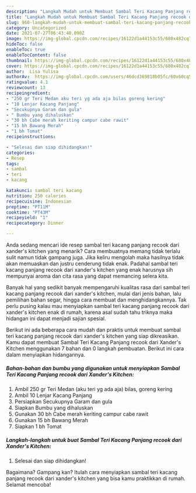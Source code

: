 ```yaml
---
description: "Langkah Mudah untuk Membuat Sambal Teri Kacang Panjang recook dari Xander&amp;#39;s Kitchen Anti Gagal"
title: "Langkah Mudah untuk Membuat Sambal Teri Kacang Panjang recook dari Xander&amp;#39;s Kitchen Anti Gagal"
slug: 960-langkah-mudah-untuk-membuat-sambal-teri-kacang-panjang-recook-dari-xander-and-39-s-kitchen-anti-gagal
category: Uncategorized
date: 2021-07-27T06:43:40.090Z
image: https://img-global.cpcdn.com/recipes/16122d1a44153c55/680x482cq70/sambal-teri-kacang-panjang-recook-dari-xanders-kitchen-foto-resep-utama.jpg
hideToc: false
enableToc: true
enableTocContent: false
thumbnail: https://img-global.cpcdn.com/recipes/16122d1a44153c55/680x482cq70/sambal-teri-kacang-panjang-recook-dari-xanders-kitchen-foto-resep-utama.jpg
cover: https://img-global.cpcdn.com/recipes/16122d1a44153c55/680x482cq70/sambal-teri-kacang-panjang-recook-dari-xanders-kitchen-foto-resep-utama.jpg
author:  Lisa Yulisa
authorAv:  https://img-global.cpcdn.com/users/46dcd369818b05fc/60x60cq50/avatar.jpg
ratingvalue: 4.1
reviewcount: 13
recipeingredient:
- "250 gr Teri Medan aku teri yg ada aja bilas goreng kering"
- "10 Lenjar Kacang Panjang"
- "Secukupnya Garam dan gula"
- " Bumbu yang dihaluskan"
- "30 bh Cabe merah keriting campur cabe rawit"
- "15 bh Bawang Merah"
- "1 bh Tomat"
recipeinstructions:

- "Selesai dan siap dihidangkan!"
categories:
- Resep
tags:
- sambal
- teri
- kacang

katakunci: sambal teri kacang 
nutrition: 250 calories
recipecuisine: Indonesian
preptime: "PT11M"
cooktime: "PT43M"
recipeyield: "1"
recipecategory: Dinner

---
```



Anda sedang mencari ide resep sambal teri kacang panjang recook dari xander&#39;s kitchen yang menarik? Cara membuatnya memang tidak terlalu sulit namun tidak gampang juga. Jika keliru mengolah maka hasilnya tidak akan memuaskan dan justru cenderung tidak enak. Padahal sambal teri kacang panjang recook dari xander&#39;s kitchen yang enak harusnya sih mempunyai aroma dan cita rasa yang dapat memancing selera kita.


Banyak hal yang sedikit banyak mempengaruhi kualitas rasa dari sambal teri kacang panjang recook dari xander&#39;s kitchen, mulai dari jenis bahan, lalu pemilihan bahan segar, hingga cara membuat dan menghidangkannya. Tak perlu pusing kalau mau menyiapkan sambal teri kacang panjang recook dari xander&#39;s kitchen enak di rumah, karena asal sudah tahu triknya maka hidangan ini dapat menjadi sajian spesial.




Berikut ini ada beberapa cara mudah dan praktis untuk membuat sambal teri kacang panjang recook dari xander&#39;s kitchen yang siap dikreasikan. Kamu dapat membuat Sambal Teri Kacang Panjang recook dari Xander&#39;s Kitchen menggunakan 7 bahan dan 0 langkah pembuatan. Berikut ini cara dalam menyiapkan hidangannya.

<!--inarticleads1-->

##### Bahan-bahan dan bumbu yang digunakan untuk menyiapkan Sambal Teri Kacang Panjang recook dari Xander&#39;s Kitchen:

1. Ambil 250 gr Teri Medan (aku teri yg ada aja) bilas, goreng kering
1. Ambil 10 Lenjar Kacang Panjang
1. Persiapkan Secukupnya Garam dan gula
1. Siapkan  Bumbu yang dihaluskan
1. Gunakan 30 bh Cabe merah keriting campur cabe rawit
1. Gunakan 15 bh Bawang Merah
1. Siapkan 1 bh Tomat




<!--inarticleads2-->

##### Langkah-langkah untuk buat Sambal Teri Kacang Panjang recook dari Xander&#39;s Kitchen:


1. Selesai dan siap dihidangkan!



Bagaimana? Gampang kan? Itulah cara menyiapkan sambal teri kacang panjang recook dari xander&#39;s kitchen yang bisa kamu praktikkan di rumah. Selamat mencoba!
